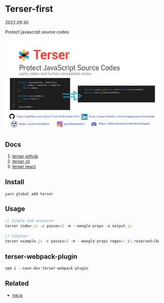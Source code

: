 # Terser-first
2022.09.30

Protect javascript source codes

![](screenshot.png)

## Docs

1. [terser github](https://github.com/terser/terser)
2. [terser cli](https://terser.org/docs/cli-usage)
3. [terser react](https://terser.org/docs/api-reference)

## Install

`yarn global add terser`

## Usage

```js
// Simple and unsecure:
terser index.js -c passes=2 -m --mangle-props -o output.js

// Complex: 
terser example.js -c passes=2 -m --mangle-props regex=/_$/,reserved=[bar_]

```


## terser-webpack-plugin

```js
npm i --save-dev terser-webpack-plugin

```

## Related

* [nw.js](https://docs.nwjs.io/en/latest/For%20Users/Advanced/Protect%20JavaScript%20Source%20Code/)
